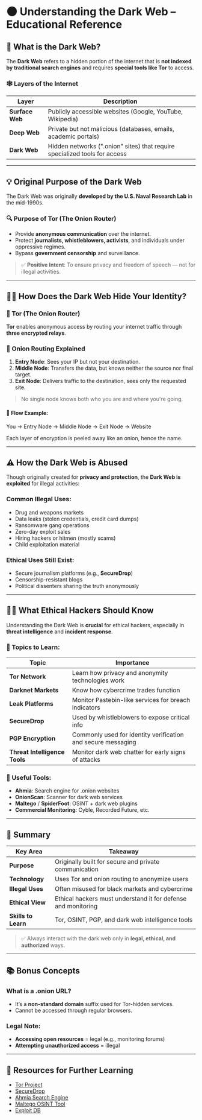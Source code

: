 # 🌑 Understanding the Dark Web – Educational Reference

## 📘 What is the Dark Web?

The **Dark Web** refers to a hidden portion of the internet that is **not indexed by traditional search engines** and requires **special tools like Tor** to access.

### 🕸️ Layers of the Internet

| Layer           | Description |
|-----------------|-------------|
| **Surface Web** | Publicly accessible websites (Google, YouTube, Wikipedia) |
| **Deep Web**    | Private but not malicious (databases, emails, academic portals) |
| **Dark Web**    | Hidden networks (".onion" sites) that require specialized tools for access |

---

## 💡 Original Purpose of the Dark Web

The Dark Web was originally **developed by the U.S. Naval Research Lab** in the mid-1990s.

### 🔍 Purpose of Tor (The Onion Router)

- Provide **anonymous communication** over the internet.
- Protect **journalists, whistleblowers, activists**, and individuals under oppressive regimes.
- Bypass **government censorship** and surveillance.

> ✅ **Positive Intent**: To ensure privacy and freedom of speech — not for illegal activities.

---

## 🕵️‍♂️ How Does the Dark Web Hide Your Identity?

### 🔐 Tor (The Onion Router)

**Tor** enables anonymous access by routing your internet traffic through **three encrypted relays**.

### 🧅 Onion Routing Explained

1. **Entry Node**: Sees your IP but not your destination.
2. **Middle Node**: Transfers the data, but knows neither the source nor final target.
3. **Exit Node**: Delivers traffic to the destination, sees only the requested site.

> No single node knows both who you are and where you're going.

#### 🔁 Flow Example:

You → Entry Node → Middle Node → Exit Node → Website


Each layer of encryption is peeled away like an onion, hence the name.

---

## ⚠️ How the Dark Web is Abused

Though originally created for **privacy and protection**, the **Dark Web is exploited** for illegal activities:

### Common Illegal Uses:

- Drug and weapons markets
- Data leaks (stolen credentials, credit card dumps)
- Ransomware gang operations
- Zero-day exploit sales
- Hiring hackers or hitmen (mostly scams)
- Child exploitation material

### Ethical Uses Still Exist:

- Secure journalism platforms (e.g., **SecureDrop**)
- Censorship-resistant blogs
- Political dissenters sharing the truth anonymously

---

## 🧑‍💻 What Ethical Hackers Should Know

Understanding the Dark Web is **crucial** for ethical hackers, especially in **threat intelligence** and **incident response**.

### 🔐 Topics to Learn:

| Topic | Importance |
|-------|------------|
| **Tor Network** | Learn how privacy and anonymity technologies work |
| **Darknet Markets** | Know how cybercrime trades function |
| **Leak Platforms** | Monitor Pastebin-like services for breach indicators |
| **SecureDrop** | Used by whistleblowers to expose critical info |
| **PGP Encryption** | Commonly used for identity verification and secure messaging |
| **Threat Intelligence Tools** | Monitor dark web chatter for early signs of attacks |

### 🔧 Useful Tools:

- **Ahmia**: Search engine for .onion websites  
- **OnionScan**: Scanner for dark web services  
- **Maltego** / **SpiderFoot**: OSINT + dark web plugins  
- **Commercial Monitoring**: Cyble, Recorded Future, etc.

---

## 🧠 Summary

| Key Area | Takeaway |
|----------|----------|
| **Purpose** | Originally built for secure and private communication |
| **Technology** | Uses Tor and onion routing to anonymize users |
| **Illegal Uses** | Often misused for black markets and cybercrime |
| **Ethical View** | Ethical hackers must understand it for defense and monitoring |
| **Skills to Learn** | Tor, OSINT, PGP, and dark web intelligence tools |

> ✅ Always interact with the dark web only in **legal, ethical, and authorized** ways.

---

## 📚 Bonus Concepts

### What is a .onion URL?

- It’s a **non-standard domain** suffix used for Tor-hidden services.
- Cannot be accessed through regular browsers.

### Legal Note:

- **Accessing open resources** = legal (e.g., monitoring forums)
- **Attempting unauthorized access** = illegal

---

## 📎 Resources for Further Learning

- [Tor Project](https://www.torproject.org)
- [SecureDrop](https://securedrop.org/)
- [Ahmia Search Engine](https://ahmia.fi)
- [Maltego OSINT Tool](https://www.maltego.com)
- [Exploit DB](https://www.exploit-db.com)

